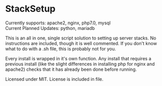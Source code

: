 # StackSetup
Currently supports:          apache2, nginx, php7.0, mysql
<br>Current Planned Updates:     python, mariadb

This is an all in one, single script solution to setting up server stacks. No instructions are included, though it is well commented. If you don't know what to do with a .sh file, this is probably not for you.

Every install is wrapped in it's own function. Any install that requires a previous install (like the slight differences in installing php for nginx and apache2) checks that it has already been done before running.

Licensed under MIT. License is included in file.
